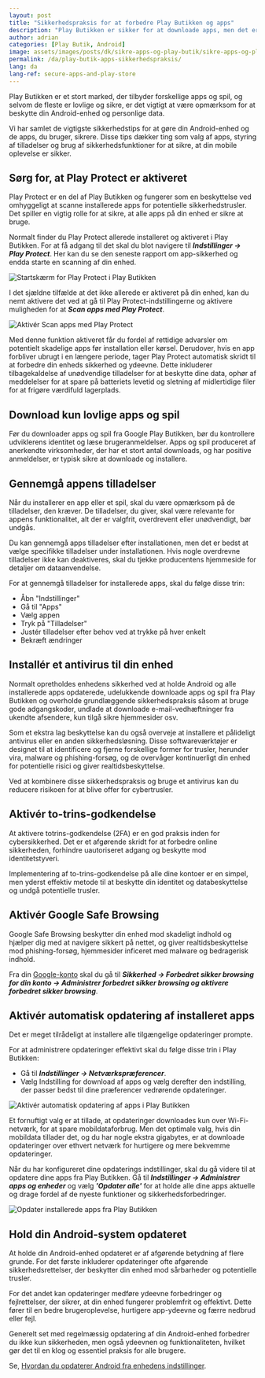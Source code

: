 ```yaml
---
layout: post
title: "Sikkerhedspraksis for at forbedre Play Butikken og apps"
description: "Play Butikken er sikker for at downloade apps, men det er også vigtigt at følge grundlæggende sikkerhedstips og tilføje ekstra beskyttelse. Se, hvordan du forbedrer sikkerheden på din enhed."
author: adrian
categories: [Play Butik, Android]
image: assets/images/posts/dk/sikre-apps-og-play-butik/sikre-apps-og-play-butik.png
permalink: /da/play-butik-apps-sikkerhedspraksis/
lang: da
lang-ref: secure-apps-and-play-store
---
```


Play Butikken er et stort marked, der tilbyder forskellige apps og spil, og selvom de fleste er lovlige og sikre, er det vigtigt at være opmærksom for at beskytte din Android-enhed og personlige data.

Vi har samlet de vigtigste sikkerhedstips for at gøre din Android-enhed og de apps, du bruger, sikrere. Disse tips dækker ting som valg af apps, styring af tilladelser og brug af sikkerhedsfunktioner for at sikre, at din mobile oplevelse er sikker.

## Sørg for, at Play Protect er aktiveret

Play Protect er en del af Play Butikken og fungerer som en beskyttelse ved omhyggeligt at scanne installerede apps for potentielle sikkerhedstrusler. Det spiller en vigtig rolle for at sikre, at alle apps på din enhed er sikre at bruge.

Normalt finder du Play Protect allerede installeret og aktiveret i Play Butikken. For at få adgang til det skal du blot navigere til **_Indstillinger → Play Protect_**. Her kan du se den seneste rapport om app-sikkerhed og endda starte en scanning af din enhed.

<img alt="Startskærm for Play Protect i Play Butikken" title="Startskærm for Play Protect i Play Butikken" loading="lazy" class="article-image large-width-img" src="{{site.baseurl}}/assets/images/posts/dk/sikre-apps-og-play-butik/play-protect-hovedskarm.jpg">

I det sjældne tilfælde at det ikke allerede er aktiveret på din enhed, kan du nemt aktivere det ved at gå til Play Protect-indstillingerne og aktivere muligheden for at ***Scan apps med Play Protect***.

<img alt="Aktivér Scan apps med Play Protect" title="Aktivér Scan apps med Play Protect" loading="lazy" class="article-image large-width-img" src="{{site.baseurl}}/assets/images/posts/dk/sikre-apps-og-play-butik/aktiver-scanning-af-apps-med-play-protect.jpg">

Med denne funktion aktiveret får du fordel af rettidige advarsler om potentielt skadelige apps før installation eller kørsel. Derudover, hvis en app forbliver ubrugt i en længere periode, tager Play Protect automatisk skridt til at forbedre din enheds sikkerhed og ydeevne. Dette inkluderer tilbagekaldelse af unødvendige tilladelser for at beskytte dine data, ophør af meddelelser for at spare på batteriets levetid og sletning af midlertidige filer for at frigøre værdifuld lagerplads.

## Download kun lovlige apps og spil

Før du downloader apps og spil fra Google Play Butikken, bør du kontrollere udviklerens identitet og læse brugeranmeldelser. Apps og spil produceret af anerkendte virksomheder, der har et stort antal downloads, og har positive anmeldelser, er typisk sikre at downloade og installere.

## Gennemgå appens tilladelser

Når du installerer en app eller et spil, skal du være opmærksom på de tilladelser, den kræver. De tilladelser, du giver, skal være relevante for appens funktionalitet, alt der er valgfrit, overdrevent eller unødvendigt, bør undgås.

Du kan gennemgå apps tilladelser efter installationen, men det er bedst at vælge specifikke tilladelser under installationen. Hvis nogle overdrevne tilladelser ikke kan deaktiveres, skal du tjekke producentens hjemmeside for detaljer om dataanvendelse.

For at gennemgå tilladelser for installerede apps, skal du følge disse trin:

- Åbn "Indstillinger"
- Gå til "Apps"
- Vælg appen
- Tryk på "Tilladelser"
- Justér tilladelser efter behov ved at trykke på hver enkelt
- Bekræft ændringer

## Installér et antivirus til din enhed

Normalt opretholdes enhedens sikkerhed ved at holde Android og alle installerede apps opdaterede, udelukkende downloade apps og spil fra Play Butikken og overholde grundlæggende sikkerhedspraksis såsom at bruge gode adgangskoder, undlade at downloade e-mail-vedhæftninger fra ukendte afsendere, kun tilgå sikre hjemmesider osv.

Som et ekstra lag beskyttelse kan du også overveje at installere et pålideligt antivirus eller en anden sikkerhedsløsning. Disse softwareværktøjer er designet til at identificere og fjerne forskellige former for trusler, herunder vira, malware og phishing-forsøg, og de overvåger kontinuerligt din enhed for potentielle risici og giver realtidsbeskyttelse.

Ved at kombinere disse sikkerhedspraksis og bruge et antivirus kan du reducere risikoen for at blive offer for cybertrusler.

## Aktivér to-trins-godkendelse

At aktivere totrins-godkendelse (2FA) er en god praksis inden for cybersikkerhed. Det er et afgørende skridt for at forbedre online sikkerheden, forhindre uautoriseret adgang og beskytte mod identitetstyveri.

Implementering af to-trins-godkendelse på alle dine kontoer er en simpel, men yderst effektiv metode til at beskytte din identitet og databeskyttelse og undgå potentielle trusler.

## Aktivér Google Safe Browsing

Google Safe Browsing beskytter din enhed mod skadeligt indhold og hjælper dig med at navigere sikkert på nettet, og giver realtidsbeskyttelse mod phishing-forsøg, hjemmesider inficeret med malware og bedragerisk indhold.

Fra din [Google-konto](https://myaccount.google.com/security) skal du gå til **_Sikkerhed → Forbedret sikker browsing for din konto → Administrer forbedret sikker browsing og aktivere forbedret sikker browsing_**.

## Aktivér automatisk opdatering af installeret apps

Det er meget tilrådeligt at installere alle tilgængelige opdateringer prompte.

For at administrere opdateringer effektivt skal du følge disse trin i Play Butikken:

- Gå til **_Indstillinger → Netværkspræferencer_**.
- Vælg Indstilling for download af apps og vælg derefter den indstilling, der passer bedst til dine præferencer vedrørende opdateringer.

<img alt="Aktivér automatisk opdatering af apps i Play Butikken" title="Aktivér automatisk opdatering af apps i Play Butikken" loading="lazy" class="article-image large-width-img" src="{{site.baseurl}}/assets/images/posts/dk/sikre-apps-og-play-butik/aktiver-auto-opdatering-af-apps-fra-play-butikken.jpg">

Et fornuftigt valg er at tillade, at opdateringer downloades kun over Wi-Fi-netværk, for at spare mobildataforbrug. Men det optimale valg, hvis din mobildata tillader det, og du har nogle ekstra gigabytes, er at downloade opdateringer over ethvert netværk for hurtigere og mere bekvemme opdateringer.

Når du har konfigureret dine opdaterings indstillinger, skal du gå videre til at opdatere dine apps fra Play Butikken. Gå til **_Indstillinger → Administrer apps og enheder_** og vælg ***'Opdater alle'*** for at holde alle dine apps aktuelle og drage fordel af de nyeste funktioner og sikkerhedsforbedringer.

<img alt="Opdater installerede apps fra Play Butikken" title="Opdater installerede apps fra Play Butikken" loading="lazy" class="article-image large-width-img" src="{{site.baseurl}}/assets/images/posts/dk/play-butik-oss/opdater-apps-fra-play-butikken.jpg">

## Hold din Android-system opdateret

At holde din Android-enhed opdateret er af afgørende betydning af flere grunde. For det første inkluderer opdateringer ofte afgørende sikkerhedsrettelser, der beskytter din enhed mod sårbarheder og potentielle trusler.

For det andet kan opdateringer medføre ydeevne forbedringer og fejlrettelser, der sikrer, at din enhed fungerer problemfrit og effektivt. Dette fører til en bedre brugeroplevelse, hurtigere app-ydeevne og færre nedbrud eller fejl.

Generelt set med regelmæssig opdatering af din Android-enhed forbedrer du ikke kun sikkerheden, men også ydeevnen og funktionaliteten, hvilket gør det til en klog og essentiel praksis for alle brugere.

Se, [Hvordan du opdaterer Android fra enhedens indstillinger]({{site.baseurl}}/da/android-opdatering-og-opgradering//#metode-1-sådan-opdateres-android-fra-enhedsindstillingerne).
